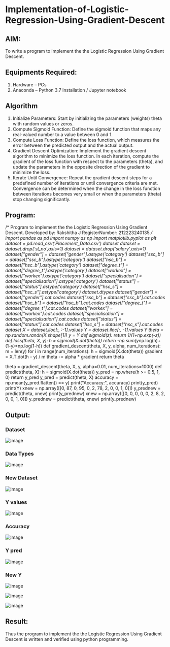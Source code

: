 # Implementation-of-Logistic-Regression-Using-Gradient-Descent

## AIM:
To write a program to implement the the Logistic Regression Using Gradient Descent.

## Equipments Required:
1. Hardware – PCs
2. Anaconda – Python 3.7 Installation / Jupyter notebook

## Algorithm
1. Initialize Parameters: Start by initializing the parameters (weights) theta with random values or zeros.
2. Compute Sigmoid Function: Define the sigmoid function that maps any real-valued number to a value between 0 and 1.
3. Compute Loss Function: Define the loss function, which measures the error between the predicted output and the actual output.
4. Gradient Descent Optimization: Implement the gradient descent algorithm to minimize the loss function. In each iteration, compute the gradient of the loss function with respect to the parameters (theta), and update the parameters in the opposite direction of the gradient to minimize the loss.
5. Iterate Until Convergence: Repeat the gradient descent steps for a predefined number of iterations or until convergence criteria are met. Convergence can be determined when the change in the loss function between iterations becomes very small or when the parameters (theta) stop changing significantly.


## Program:
/*
Program to implement the the Logistic Regression Using Gradient Descent.
Developed by: Rakshitha J
RegisterNumber: 212223240135
*/
import pandas as pd
import numpy as np
import matplotlib.pyplot as plt
dataset = pd.read_csv('Placement_Data.csv')
dataset
dataset = dataset.drop('sl_no',axis=1)
dataset = dataset.drop('salary',axis=1)
dataset["gender"] = dataset["gender"].astype('category')
dataset["ssc_b"] = dataset["ssc_b"].astype('category')
dataset["hsc_b"] = dataset["hsc_b"].astype('category')
dataset["degree_t"] = dataset["degree_t"].astype('category')
dataset["workex"] = dataset["workex"].astype('category')
dataset["specialisation"] = dataset["specialisation"].astype('category')
dataset["status"] = dataset["status"].astype('category')
dataset["hsc_s"] = dataset["hsc_s"].astype('category')
dataset.dtypes
dataset["gender"] = dataset["gender"].cat.codes
dataset["ssc_b"] = dataset["ssc_b"].cat.codes
dataset["hsc_b"] = dataset["hsc_b"].cat.codes
dataset["degree_t"] = dataset["degree_t"].cat.codes
dataset["workex"] = dataset["workex"].cat.codes
dataset["specialisation"] = dataset["specialisation"].cat.codes
dataset["status"] = dataset["status"].cat.codes
dataset["hsc_s"] = dataset["hsc_s"].cat.codes
dataset
X = dataset.iloc[:, :-1].values
Y = dataset.iloc[:, -1].values
Y
theta = np.random.randn(X.shape[1])
y = Y
def sigmoid(z):
    return 1/(1+np.exp(-z))
def loss(theta, X, y):
    h = sigmoid(X.dot(theta))
    return -np.sum(y*np.log(h)+(1-y)*np.log(1-h))
def gradient_descent(theta, X, y, alpha, num_iterations):
    m = len(y)
    for i in range(num_iterations):
        h = sigmoid(X.dot(theta))
        gradient = X.T.dot(h - y) / m
        theta -= alpha * gradient
    return theta

theta = gradient_descent(theta, X, y, alpha=0.01, num_iterations=1000)
def predict(theta, X):
    h = sigmoid(X.dot(theta))
    y_pred = np.where(h >= 0.5, 1, 0)
    return y_pred
y_pred = predict(theta, X)
accuracy = np.mean(y_pred.flatten() == y)
print("Accuracy:", accuracy)
print(y_pred)
print(Y)
xnew = np.array([[0, 87, 0, 95, 0, 2, 78, 2, 0, 0, 1, 0]])
y_prednew = predict(theta, xnew)
print(y_prednew)
xnew = np.array([[0, 0, 0, 0, 0, 2, 8, 2, 0, 0, 1, 0]])
y_prednew = predict(theta, xnew)
print(y_prednew)

## Output:
### Dataset
![image](https://github.com/user-attachments/assets/4b2f81b0-232d-4c9a-ba69-df0891ea857e)


### Data Types
![image](https://github.com/user-attachments/assets/0f3cdced-f918-4afb-ba32-982574e1a0eb)


### New Dataset
![image](https://github.com/user-attachments/assets/b6f68b14-aa45-4284-a040-6c257cdf17c4)


### Y values
![image](https://github.com/user-attachments/assets/5220bb05-d46c-43ab-b883-03ef68ec4abc)


### Accuracy
![image](https://github.com/user-attachments/assets/689ac8d7-b737-439c-93e8-5f69af371e09)


### Y pred
![image](https://github.com/user-attachments/assets/8faf59c9-48cc-4041-8925-333534bc7f0e)


### New Y 
![image](https://github.com/user-attachments/assets/158962a6-0c90-4a0e-a852-6f11ba202f13)


![image](https://github.com/user-attachments/assets/89300624-71cf-4a10-9958-af0993e9ed15)


![image](https://github.com/user-attachments/assets/d542c7fe-40a7-4a94-bb31-299004eb2ba2)

## Result:
Thus the program to implement the the Logistic Regression Using Gradient Descent is written and verified using python programming.


